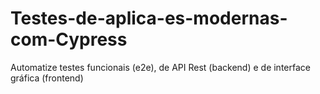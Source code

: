 # Testes-de-aplica-es-modernas-com-Cypress
Automatize testes funcionais (e2e), de API Rest (backend) e de interface gráfica (frontend)
